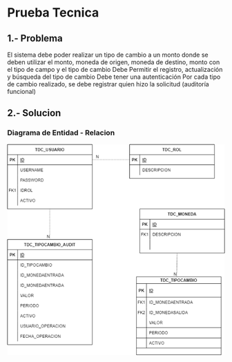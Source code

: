 # Prueba Tecnica
## 1.- Problema
El sistema debe poder realizar un tipo de cambio a un monto donde se deben utilizar el monto, moneda de origen, moneda de destino, monto con el tipo de campo y el tipo de cambio
Debe Permitir el registro, actualización y búsqueda del tipo de cambio
Debe tener una autenticación
Por cada tipo de cambio realizado, se debe registrar quien hizo la solicitud (auditoría funcional)

## 2.- Solucion

### Diagrama de Entidad - Relacion
![](diagramaRelalacion.png)